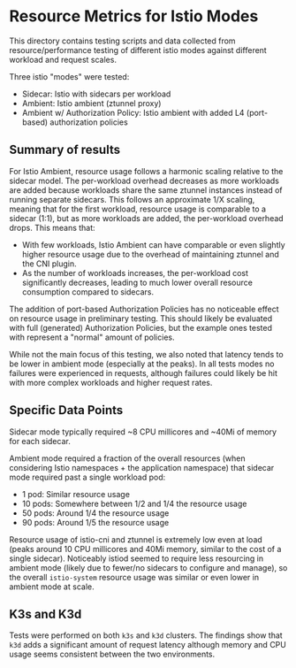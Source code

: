 # Resource Metrics for Istio Modes

This directory contains testing scripts and data collected from resource/performance testing of different istio modes against different workload and request scales.

Three istio "modes" were tested:
- Sidecar: Istio with sidecars per workload
- Ambient: Istio ambient (ztunnel proxy)
- Ambient w/ Authorization Policy: Istio ambient with added L4 (port-based) authorization policies

## Summary of results

For Istio Ambient, resource usage follows a harmonic scaling relative to the sidecar model. The per-workload overhead decreases as more workloads are added because workloads share the same ztunnel instances instead of running separate sidecars. This follows an approximate 1/X scaling, meaning that for the first workload, resource usage is comparable to a sidecar (1:1), but as more workloads are added, the per-workload overhead drops.
This means that:
- With few workloads, Istio Ambient can have comparable or even slightly higher resource usage due to the overhead of maintaining ztunnel and the CNI plugin.
- As the number of workloads increases, the per-workload cost significantly decreases, leading to much lower overall resource consumption compared to sidecars.

The addition of port-based Authorization Policies has no noticeable effect on resource usage in preliminary testing. This should likely be evaluated with full (generated) Authorization Policies, but the example ones tested with represent a "normal" amount of policies.

While not the main focus of this testing, we also noted that latency tends to be lower in ambient mode (especially at the peaks). In all tests modes no failures were experienced in requests, although failures could likely be hit with more complex workloads and higher request rates.

## Specific Data Points

Sidecar mode typically required ~8 CPU millicores and ~40Mi of memory for each sidecar.

Ambient mode required a fraction of the overall resources (when considering Istio namespaces + the application namespace) that sidecar mode required past a single workload pod:
- 1 pod: Similar resource usage
- 10 pods: Somewhere between 1/2 and 1/4 the resource usage
- 50 pods: Around 1/4 the resource usage
- 90 pods: Around 1/5 the resource usage

Resource usage of istio-cni and ztunnel is extremely low even at load (peaks around 10 CPU millicores and 40Mi memory, similar to the cost of a single sidecar). Noticeably istiod seemed to require less resourcing in ambient mode (likely due to fewer/no sidecars to configure and manage), so the overall `istio-system` resource usage was similar or even lower in ambient mode at scale.

## K3s and K3d
Tests were performed on both `k3s` and `k3d` clusters. The findings show that `k3d` adds a significant amount of request latency although memory and CPU usage seems consistent between the two environments.